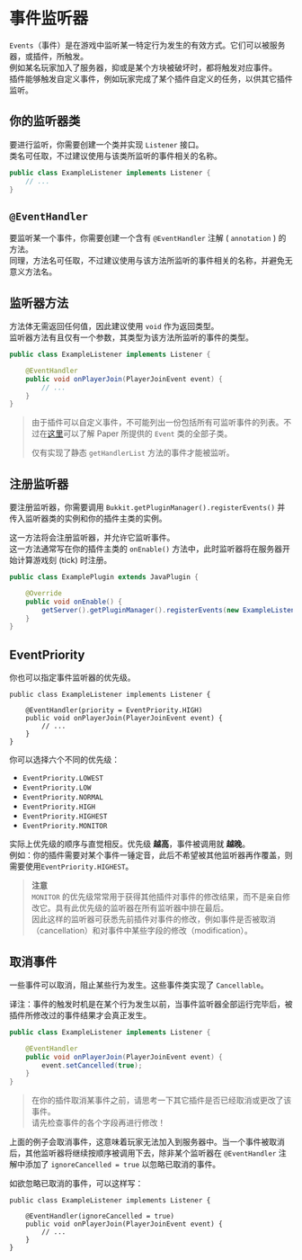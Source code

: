 # 事件监听器

 `Events`（事件）是在游戏中监听某一特定行为发生的有效方式。它们可以被服务器，或插件，所触发。  
例如某名玩家加入了服务器，抑或是某个方块被破坏时，都将触发对应事件。  
插件能够触发自定义事件，例如玩家完成了某个插件自定义的任务，以供其它插件监听。  

## 你的监听器类

要进行监听，你需要创建一个类并实现 `Listener` 接口。  
类名可任取，不过建议使用与该类所监听的事件相关的名称。  

```java
public class ExampleListener implements Listener {
    // ...
}
```

## `@EventHandler`

要监听某一个事件，你需要创建一个含有 `@EventHandler` 注解 ( `annotation` ) 的方法。  
同理，方法名可任取，不过建议使用与该方法所监听的事件相关的名称，并避免无意义方法名。  

## 监听器方法

方法体无需返回任何值，因此建议使用 `void` 作为返回类型。  
监听器方法有且仅有一个参数，其类型为该方法所监听的事件的类型。      
   
```java
public class ExampleListener implements Listener {

    @EventHandler
    public void onPlayerJoin(PlayerJoinEvent event) {
        // ...
    }
}
```

> 由于插件可以自定义事件，不可能列出一份包括所有可监听事件的列表。不过在[这里](https://jd.papermc.io/paper/1.19/org/bukkit/event/Event.html)可以了解 Paper 所提供的 `Event` 类的全部子类。  
> 
> 仅有实现了静态 `getHandlerList` 方法的事件才能被监听。   

## 注册监听器

要注册监听器，你需要调用 `Bukkit.getPluginManager().registerEvents()` 并传入监听器类的实例和你的插件主类的实例。  
  
这一方法将会注册监听器，并允许它监听事件。    
这一方法通常写在你的插件主类的 `onEnable()` 方法中，此时监听器将在服务器开始计算游戏刻 (tick) 时注册。

```java
public class ExamplePlugin extends JavaPlugin {

    @Override
    public void onEnable() {
        getServer().getPluginManager().registerEvents(new ExampleListener(), this);
    }
}
```

## EventPriority

你也可以指定事件监听器的优先级。  
    
```
public class ExampleListener implements Listener {

    @EventHandler(priority = EventPriority.HIGH)
    public void onPlayerJoin(PlayerJoinEvent event) {
        // ...
    }
}
```
你可以选择六个不同的优先级：
- `EventPriority.LOWEST`
- `EventPriority.LOW`
- `EventPriority.NORMAL`
- `EventPriority.HIGH`
- `EventPriority.HIGHEST`
- `EventPriority.MONITOR`

实际上优先级的顺序与直觉相反。优先级 **越高**，事件被调用就 **越晚**。  
例如：你的插件需要对某个事件一锤定音，此后不希望被其他监听器再作覆盖，则需要使用`EventPriority.HIGHEST`。

> **注意**  
> `MONITOR` 的优先级常常用于获得其他插件对事件的修改结果，而不是亲自修改它。具有此优先级的监听器在所有监听器中排在最后。  
> 因此这样的监听器可获悉先前插件对事件的修改，例如事件是否被取消（cancellation）和对事件中某些字段的修改（modification）。  

## 取消事件

一些事件可以取消，阻止某些行为发生。这些事件类实现了 `Cancellable`。  

译注：事件的触发时机是在某个行为发生以前，当事件监听器全部运行完毕后，被插件所修改过的事件结果才会真正发生。
    
```java
public class ExampleListener implements Listener {

    @EventHandler
    public void onPlayerJoin(PlayerJoinEvent event) {
        event.setCancelled(true);
    }
}
```

> 在你的插件取消某事件之前，请思考一下其它插件是否已经取消或更改了该事件。    
> 请先检查事件的各个字段再进行修改！    

上面的例子会取消事件，这意味着玩家无法加入到服务器中。当一个事件被取消后，其他监听器将继续按顺序被调用下去，除非某个监听器在 `@EventHandler` 注解中添加了 `ignoreCancelled = true` 以忽略已取消的事件。  

如欲忽略已取消的事件，可以这样写：
```
public class ExampleListener implements Listener {

    @EventHandler(ignoreCancelled = true)
    public void onPlayerJoin(PlayerJoinEvent event) {
        // ...
    }
}
```
